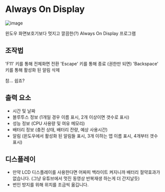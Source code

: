 # Always On Display

![image](https://user-images.githubusercontent.com/71429443/217075924-de02f99b-6b10-4c82-911f-ca30466cd4f5.png)

윈도우 화면보호기보다 멋지고 깔끔한(?) Always On Display 프로그램

## 조작법
'F11' 키를 통해 전체화면 전환
'Escape' 키를 통해 종료
(권한만 되면) 'Backspace' 키를 통해 활성화 된 알림 삭제

참... 쉽죠?

## 출력 요소
- 시간 및 날짜
- 블루투스 정보 (1개일 경우 이름 표시, 2개 이상이면 갯수로 표시)
- 성능 정보 (CPU 사용량 및 여유 메모리)
- 배터리 정보 (충전 상태, 배터리 잔량, 예상 사용시간)
- 알림 (윈도우에서 활성화 된 알림들 표시, 3개 이하는 앱 이름 표시, 4개부터 갯수 표시)

## 디스플레이
- 만약 LCD 디스플레이를 사용한다면 어짜피 백라이트 켜지니까 배터리 절약효과가 없습니다.
(그냥 유튜브에서 멋진 동영상 반복재생 하는게 더 간지날듯)
- 번인 방지를 위해 위치를 조금씩 옮깁니다.
